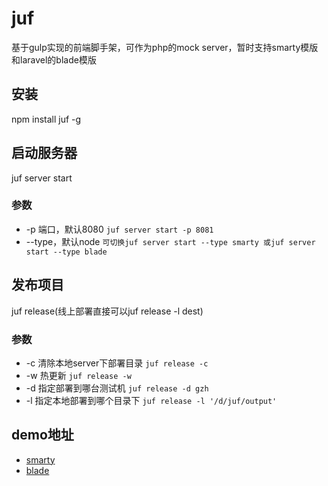 # juf
基于gulp实现的前端脚手架，可作为php的mock server，暂时支持smarty模版和laravel的blade模版

## 安装
npm install juf -g

## 启动服务器
juf server start

### 参数
 - -p 端口，默认8080              `juf server start -p 8081`
 - --type，默认node               `可切换juf server start --type smarty 或juf server start --type blade`

## 发布项目
 juf release(线上部署直接可以juf release -l dest)
 
### 参数
 - -c 清除本地server下部署目录    `juf release -c`
 - -w 热更新                      `juf release -w`
 - -d 指定部署到哪台测试机        `juf release -d gzh`
 - -l 指定本地部署到哪个目录下    `juf release -l '/d/juf/output'`

## demo地址
 - [smarty](https://github.com/allengzh/juf-smarty-demo)
 - [blade](https://github.com/allengzh/juf-blade-demo)